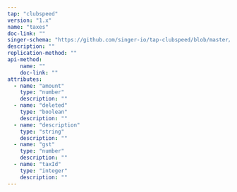 ```yaml
---
tap: "clubspeed"
version: "1.x"
name: "taxes"
doc-link: ""
singer-schema: "https://github.com/singer-io/tap-clubspeed/blob/master/tap_clubspeed/schemas/taxes.json"
description: ""
replication-method: ""
api-method:
    name: ""
    doc-link: ""
attributes:
  - name: "amount"
    type: "number"
    description: ""
  - name: "deleted"
    type: "boolean"
    description: ""
  - name: "description"
    type: "string"
    description: ""
  - name: "gst"
    type: "number"
    description: ""
  - name: "taxId"
    type: "integer"
    description: ""
---
```


